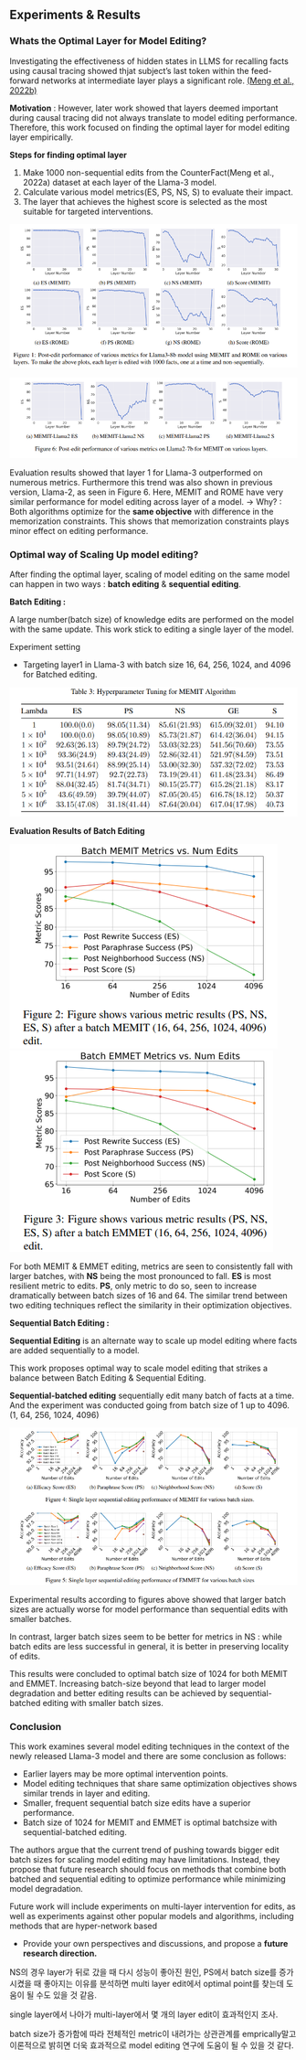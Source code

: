 
## Experiments & Results

### Whats the Optimal Layer for Model Editing?

Investigating the effectiveness of hidden states in LLMS for recalling facts using causal tracing showed thjat subject’s last token within the feed-forward networks at intermediate layer plays a significant role. [(Meng et al., 2022b)](https://arxiv.org/pdf/2210.07229)

**Motivation** : However, later work showed that layers deemed important during causal tracing did not always translate to model editing performance. Therefore, this work focused on finding the optimal layer for model editing layer empirically.

**Steps for finding optimal layer**

1. Make 1000 non-sequential edits from the CounterFact(Meng et al., 2022a) dataset at each layer of the Llama-3 model.
2. Calculate various model metrics(ES, PS, NS, S) to evaluate their impact.
3. The layer that achieves the highest score is selected as the most suitable for targeted interventions.

<p align="center">
  <img src="Blog%20Post/Untitled.png" alt="." width=\textwidth > 
</p>
<p align="center">
  <img src="Blog%20Post/Untitled%201.png" alt="." width=\textwidth > 
</p>

Evaluation results showed that layer 1 for Llama-3 outperformed on numerous metrics. Furthermore this trend was also shown in previous version, Llama-2, as seen in Figure 6. Here, MEMIT and ROME have very similar performance for model editing across layer of a model.
→ Why? : Both algorithms optimize for the **same objective** with difference in the memorization constraints. This shows that memorization constraints plays minor effect on editing performance.

### **Optimal** way of Scaling Up model editing?

After finding the optimal layer, scaling of model editing on the same model can happen in two ways : **batch editing** & **sequential editing**.

**Batch Editing :**

A large number(batch size) of knowledge edits are performed on the model with the same update. This work stick to editing a single layer of the model.

Experiment setting
- Targeting layer1 in Llama-3 with  batch size 16, 64, 256, 1024, and 4096 for Batched editing.

<p align="center">
    <img src="Blog%20Post/Untitled%202.png" alt="." > 
</p>

**Evaluation Results of Batch Editing**

<p align="left">
    <img src="Blog%20Post/Untitled%203.png" alt="." >
    <img src="Blog%20Post/Untitled%204.png" alt="." > 
</p>


For both MEMIT & EMMET editing, metrics are seen to consistently fall with larger batches, with **NS** being the most pronounced to fall. **ES** is most resilient metric to edits. **PS**, only metric to do so, seen to increase dramatically between batch sizes of 16 and 64.
The similar trend between two editing techniques reflect the similarity in their optimization objectives.


**Sequential Batch Editing :** 

**Sequential Editing** is an alternate way to scale up model editing where facts are added sequentially to a model.

This work proposes optimal way to scale model editing that strikes a balance between Batch Editing & Sequential Editing.

**Sequential-batched editing** sequentially edit many batch of facts at a time. And the experiment was conducted going from batch size of 1 up to 4096. (1, 64, 256, 1024, 4096)

![Untitled](Blog%20Post/Untitled%205.png)

Experimental results according to figures above showed that larger batch sizes are actually worse for model performance than sequential edits with smaller batches. 

In contrast, larger batch sizes seem to be better for metrics in NS : while batch edits are less successful in general, it is better in preserving locality of edits.

This results were concluded to optimal batch size of 1024 for both MEMIT and EMMET. Increasing batch-size beyond that lead to larger model degradation and better editing results can be achieved by sequential-batched editing with smaller batch sizes. 

### Conclusion

This work examines several model editing techniques in the context of the newly released Llama-3 model and there are some conclusion as follows:

- Earlier layers may be more optimal intervention points.
- Model editing techniques that share same optimization objectives shows similar trends in layer and editing.
- Smaller, frequent sequential batch size edits have a superior performance.
- Batch size of 1024 for MEMIT and EMMET is optimal batchsize with sequential-batched editing.

 The authors argue that the current trend of pushing towards bigger edit batch sizes for scaling model editing may have limitations. Instead, they propose that future research should focus on methods that combine both batched and sequential editing to optimize performance while minimizing model degradation.

Future work will include experiments on multi-layer intervention for edits, as well as experiments against other popular models and algorithms, including methods that are hyper-network based

- Provide your own perspectives and discussions, and propose a **future research direction.**

NS의 경우 layer가 뒤로 갔을 때 다시 성능이 좋아진 원인, PS에서 batch size를 증가 시켰을 때 좋아지는 이유를 분석하면 multi layer edit에서 optimal point를 찾는데 도움이 될 수도 있을 것 같음.

single layer에서 나아가 multi-layer에서 몇 개의 layer edit이 효과적인지 조사.

batch size가 증가함에 따라 전체적인 metric이 내려가는 상관관계를 emprically말고 이론적으로 밝히면 더욱 효과적으로 model editing 연구에 도움이 될 수 있을 것 같다.
